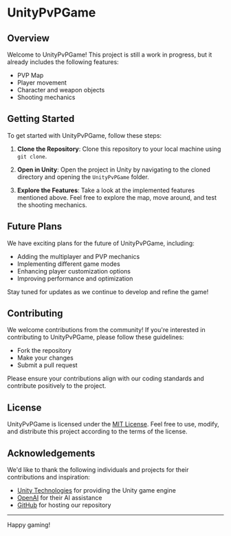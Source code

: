# UnityPvPGame

## Overview
Welcome to UnityPvPGame! This project is still a work in progress, but it already includes the following features:
- PVP Map
- Player movement
- Character and weapon objects
- Shooting mechanics

## Getting Started
To get started with UnityPvPGame, follow these steps:

1. **Clone the Repository**: Clone this repository to your local machine using `git clone`.

2. **Open in Unity**: Open the project in Unity by navigating to the cloned directory and opening the `UnityPvPGame` folder.

3. **Explore the Features**: Take a look at the implemented features mentioned above. Feel free to explore the map, move around, and test the shooting mechanics.

## Future Plans
We have exciting plans for the future of UnityPvPGame, including:
- Adding the multiplayer and PVP mechanics
- Implementing different game modes
- Enhancing player customization options
- Improving performance and optimization

Stay tuned for updates as we continue to develop and refine the game!

## Contributing
We welcome contributions from the community! If you're interested in contributing to UnityPvPGame, please follow these guidelines:
- Fork the repository
- Make your changes
- Submit a pull request

Please ensure your contributions align with our coding standards and contribute positively to the project.

## License
UnityPvPGame is licensed under the [MIT License](LICENSE). Feel free to use, modify, and distribute this project according to the terms of the license.

## Acknowledgements
We'd like to thank the following individuals and projects for their contributions and inspiration:
- [Unity Technologies](https://unity.com/) for providing the Unity game engine
- [OpenAI](https://openai.com/) for their AI assistance
- [GitHub](https://github.com/) for hosting our repository

---

Happy gaming!
